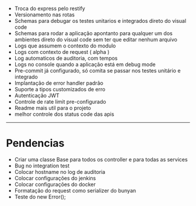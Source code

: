 <!-- node cacheia os requires http://justjs.com/posts/singletons-in-node-js-modules-cannot-be-trusted-or-why-you-can-t-just-do-var-foo-require-baz-init -->

- Troca do express pelo restify
- Versionamento nas rotas
- Schemas para debugar os testes unitarios e integrados direto do visual code
- Schemas para rodar a aplicação apontanto para qualquer um dos ambientes direto do visual code sem ter que editar nenhum arquivo
- Logs que assumem o contexto do modulo
- Logs com contexto de request ( alpha )
- Log automaticos de auditoria, com tempos
- Logs no console quando a aplicação está em debug mode
- Pre-commit já configurado, só comita se passar nos testes unitário e integrado
- Implantação de error handler padrão
- Suporte a tipos customizados de erro
- Autenticação JWT
- Controle de rate limit pre-configurado
- Readme mais util para o projeto
- melhor controle dos status code das apis 

---

# Pendencias

- Criar uma classe Base para todos os controller e para todas as services
- Bug no integration test
- Colocar hostname no log de auditoria
- Colocar configurações do jenkins
- Colocar configurações do docker
- Formatação do request como serializer do bunyan
- Teste do new Error();